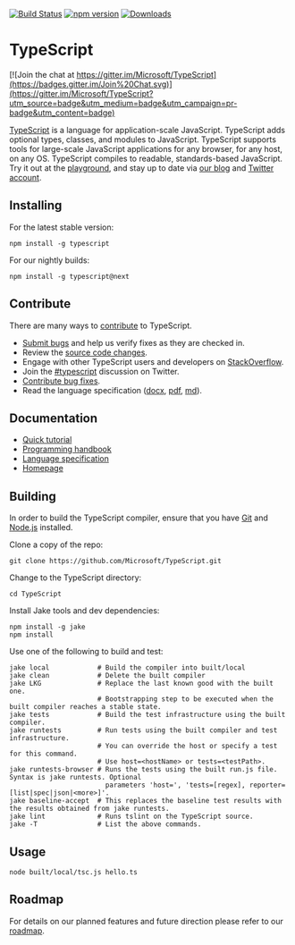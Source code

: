 [![Build Status](https://travis-ci.org/Microsoft/TypeScript.svg?branch=master)](https://travis-ci.org/Microsoft/TypeScript)
[![npm version](https://badge.fury.io/js/typescript.svg)](https://www.npmjs.com/package/typescript)
[![Downloads](https://img.shields.io/npm/dm/TypeScript.svg)](https://www.npmjs.com/package/typescript)

# TypeScript

[![Join the chat at https://gitter.im/Microsoft/TypeScript](https://badges.gitter.im/Join%20Chat.svg)](https://gitter.im/Microsoft/TypeScript?utm_source=badge&utm_medium=badge&utm_campaign=pr-badge&utm_content=badge)

[TypeScript](http://www.typescriptlang.org/) is a language for application-scale JavaScript. TypeScript adds optional types, classes, and modules to JavaScript. TypeScript supports tools for large-scale JavaScript applications for any browser, for any host, on any OS. TypeScript compiles to readable, standards-based JavaScript. Try it out at the [playground](http://www.typescriptlang.org/Playground), and stay up to date via [our blog](http://blogs.msdn.com/typescript) and [Twitter account](https://twitter.com/typescriptlang).

## Installing

For the latest stable version:

```
npm install -g typescript
```

For our nightly builds:

```
npm install -g typescript@next
```

## Contribute

There are many ways to [contribute](https://github.com/Microsoft/TypeScript/blob/master/CONTRIBUTING.md) to TypeScript.
* [Submit bugs](https://github.com/Microsoft/TypeScript/issues) and help us verify fixes as they are checked in.
* Review the [source code changes](https://github.com/Microsoft/TypeScript/pulls).
* Engage with other TypeScript users and developers on [StackOverflow](http://stackoverflow.com/questions/tagged/typescript). 
* Join the [#typescript](http://twitter.com/#!/search/realtime/%23typescript) discussion on Twitter.
* [Contribute bug fixes](https://github.com/Microsoft/TypeScript/blob/master/CONTRIBUTING.md).
* Read the language specification ([docx](https://github.com/Microsoft/TypeScript/blob/master/doc/TypeScript%20Language%20Specification.docx?raw=true), [pdf](https://github.com/Microsoft/TypeScript/blob/master/doc/TypeScript%20Language%20Specification.pdf?raw=true), [md](https://github.com/Microsoft/TypeScript/blob/master/doc/spec.md)).


## Documentation

*  [Quick tutorial](http://www.typescriptlang.org/Tutorial)
*  [Programming handbook](http://www.typescriptlang.org/Handbook)
*  [Language specification](https://github.com/Microsoft/TypeScript/blob/master/doc/spec.md)
*  [Homepage](http://www.typescriptlang.org/)

## Building

In order to build the TypeScript compiler, ensure that you have [Git](http://git-scm.com/downloads) and [Node.js](http://nodejs.org/) installed.

Clone a copy of the repo:

```
git clone https://github.com/Microsoft/TypeScript.git
```

Change to the TypeScript directory:

```
cd TypeScript
```

Install Jake tools and dev dependencies:

```
npm install -g jake
npm install
```

Use one of the following to build and test:

```
jake local            # Build the compiler into built/local 
jake clean            # Delete the built compiler 
jake LKG              # Replace the last known good with the built one.
                      # Bootstrapping step to be executed when the built compiler reaches a stable state.
jake tests            # Build the test infrastructure using the built compiler. 
jake runtests         # Run tests using the built compiler and test infrastructure. 
                      # You can override the host or specify a test for this command. 
                      # Use host=<hostName> or tests=<testPath>. 
jake runtests-browser # Runs the tests using the built run.js file. Syntax is jake runtests. Optional
                        parameters 'host=', 'tests=[regex], reporter=[list|spec|json|<more>]'.
jake baseline-accept  # This replaces the baseline test results with the results obtained from jake runtests.
jake lint             # Runs tslint on the TypeScript source.
jake -T               # List the above commands. 
```


## Usage

```shell
node built/local/tsc.js hello.ts
```


## Roadmap

For details on our planned features and future direction please refer to our [roadmap](https://github.com/Microsoft/TypeScript/wiki/Roadmap).
